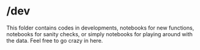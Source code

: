 # /dev

This folder contains codes in developments, notebooks for new functions, notebooks for sanity checks, or simply notebooks for playing around with the data. Feel free to go crazy in here. 
